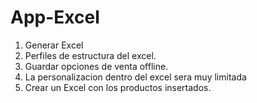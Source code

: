 # App-Excel
1. Generar Excel
2. Perfiles de estructura del  excel.
3. Guardar opciones de venta offline.
4. La personalizacion dentro del excel sera muy limitada
5. Crear un Excel con los productos insertados.
